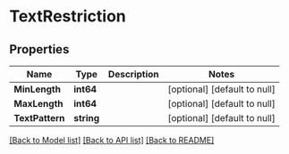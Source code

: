 # TextRestriction

## Properties
Name | Type | Description | Notes
------------ | ------------- | ------------- | -------------
**MinLength** | **int64** |  | [optional] [default to null]
**MaxLength** | **int64** |  | [optional] [default to null]
**TextPattern** | **string** |  | [optional] [default to null]

[[Back to Model list]](../README.md#documentation-for-models) [[Back to API list]](../README.md#documentation-for-api-endpoints) [[Back to README]](../README.md)


